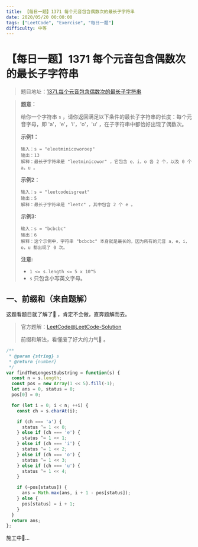 ```yaml
---
title: 【每日一题】1371 每个元音包含偶数次的最长子字符串
date: 2020/05/20 00:00:00
tags: ["LeetCode", "Exercise", "每日一题"]
difficulty: 中等
---
```


# 【每日一题】1371 每个元音包含偶数次的最长子字符串

<ClientOnly>
  <display-bar :displayData="$frontmatter"></display-bar>
</ClientOnly>

> 题目地址：[1371.每个元音包含偶数次的最长子字符串](https://leetcode-cn.com/problems/find-the-longest-substring-containing-vowels-in-even-counts/)

> **题意：**
>
> 给你一个字符串 `s` ，请你返回满足以下条件的最长子字符串的长度：每个元音字母，即 'a'，'e'，'i'，'o'，'u' ，在子字符串中都恰好出现了偶数次。
>
> **示例1：**
>
> ```
> 输入：s = "eleetminicoworoep"
> 输出：13
> 解释：最长子字符串是 "leetminicowor" ，它包含 e，i，o 各 2 个，以及 0 个 a，u 。
> ```
>
> **示例2：**
>
> ```
> 输入：s = "leetcodeisgreat"
> 输出：5
> 解释：最长子字符串是 "leetc" ，其中包含 2 个 e 。
> ```
>
> **示例3:**
>
> ```
> 输入：s = "bcbcbc"
> 输出：6
> 解释：这个示例中，字符串 "bcbcbc" 本身就是最长的，因为所有的元音 a，e，i，o，u 都出现了 0 次。
> ```
>
> **注意:**
>
> * `1 <= s.length <= 5 x 10^5`
> * `s` 只包含小写英文字母。

## 一、前缀和（来自题解）

这题看题目就了解了🤣 ，肯定不会做，直奔题解而去。

> 官方题解：[LeetCode@LeetCode-Solution](https://leetcode-cn.com/problems/find-the-longest-substring-containing-vowels-in-even-counts/solution/mei-ge-yuan-yin-bao-han-ou-shu-ci-de-zui-chang-z-2/)
>
> 前缀和解法，看懂废了好大的力气🤣 。

```js
/**
 * @param {string} s
 * @return {number}
 */
var findTheLongestSubstring = function(s) {
  const n = s.length;
  const pos = new Array(1 << 5).fill(-1);
  let ans = 0, status = 0;
  pos[0] = 0;

  for (let i = 0; i < n; ++i) {
    const ch = s.charAt(i);

    if (ch === 'a') {
      status ^= 1 << 0;
    } else if (ch === 'e') {
      status ^= 1 << 1;
    } else if (ch === 'i') {
      status ^= 1 << 2;
    } else if (ch === 'o') {
      status ^= 1 << 3;
    } else if (ch === 'u') {
      status ^= 1 << 4;
    }

    if (~pos[status]) {
      ans = Math.max(ans, i + 1 - pos[status]);
    } else {
      pos[status] = i + 1;
    }
  }
  return ans;
};
```

施工中🚧...

